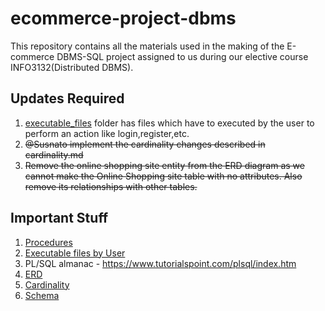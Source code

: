 # ecommerce-project-dbms

This repository contains all the materials used in the making of the E-commerce DBMS-SQL project assigned to us during our elective course INFO3132(Distributed DBMS). 

## Updates Required

1. [executable_files](https://github.com/therupdeep/ecommerce-project-dbms/blob/main/executable_files) folder has files which have to executed by the user to perform an action like login,register,etc.
3. ~~@Susnato implement the cardinality changes described in cardinality.md~~
4. ~~Remove the online shopping site entity from the ERD diagram as we cannot make the Online Shopping site table with no attributes. Also remove its relationships with other tables.~~

## Important Stuff

1. [Procedures](https://github.com/therupdeep/ecommerce-project-dbms/blob/main/procedures.sql)
2. [Executable files by User](https://github.com/therupdeep/ecommerce-project-dbms/blob/main/executable_files)
3. PL/SQL almanac - https://www.tutorialspoint.com/plsql/index.htm
4. [ERD](https://github.com/therupdeep/ecommerce-project-dbms/blob/main/ERD.pdf)
5. [Cardinality](https://github.com/therupdeep/ecommerce-project-dbms/blob/main/cardinality.md)
6. [Schema](https://github.com/therupdeep/ecommerce-project-dbms/blob/main/schema.sql)